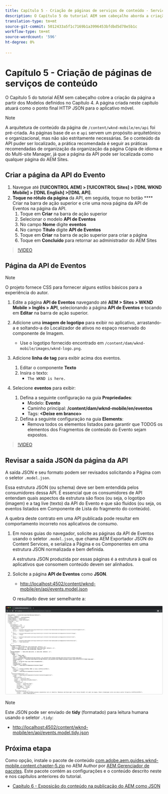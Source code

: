 ```yaml
---
title: Capítulo 5 - Criação de páginas de serviços de conteúdo - Serviços de conteúdo
description: O Capítulo 5 do tutorial AEM sem cabeçalho aborda a criação de páginas a partir dos Modelos definidos no Capítulo 4. Essas páginas atuarão como pontos finais HTTP JSON.
translation-type: tm+mt
source-git-commit: 5012433a5f1c7169b1a3996453bfdbd5d78e5b1c
workflow-type: tm+mt
source-wordcount: '596'
ht-degree: 0%

---
```



# Capítulo 5 - Criação de páginas de serviços de conteúdo

O Capítulo 5 do tutorial AEM sem cabeçalho cobre a criação da página a partir dos Modelos definidos no Capítulo 4. A página criada neste capítulo atuará como o ponto final HTTP JSON para o aplicativo móvel.

>[!NOTE]
>
> A arquitetura de conteúdo da página de `/content/wknd-mobile/en/api` foi pré-criada. As páginas base de `en` e `api` servem um propósito arquitetônico e organizacional, mas não são estritamente necessárias. Se o conteúdo da API puder ser localizado, a prática recomendada é seguir as práticas recomendadas de organização da organização da página Cópia de idioma e do Multi-site Manager, já que a página da API pode ser localizada como qualquer página do AEM Sites.

## Criar a página da API do Evento

1. Navegue até **[!UICONTROL AEM] > [!UICONTROL Sites] > [!DNL WKND Mobile] > [!DNL English] >[!DNL API]**.
1. **Toque no rótulo da página** da API, em seguida, toque no botão  **** Criar na barra de ação superior e crie uma nova página da API de Eventos na página da API.
   1. Toque em **Criar** na barra de ação superior
   1. Selecionar o modelo **API de Eventos**
   1. No campo **Nome** digite **eventos**
   1. No campo **Título** digite **API de Eventos**
   1. Toque em **Criar** na barra de ação superior para criar a página
   1. Toque em **Concluído** para retornar ao administrador do AEM Sites

>[!VIDEO](https://video.tv.adobe.com/v/28340/?quality=12&learn=on)

## Página da API de Eventos

>[!NOTE]
>
> O projeto fornece CSS para fornecer alguns estilos básicos para a experiência do autor.

1. Edite a página **API de Eventos** navegando até **AEM > Sites > WKND Mobile > Inglês > API**, selecionando a página **API de Eventos** e tocando em **Editar** na barra de ação superior.
1. Adicione uma **imagem de logotipo** para exibir no aplicativo, arrastando-a e soltando-a do Localizador de ativos no espaço reservado do componente de Imagem.
   * Use o logotipo fornecido encontrado em `/content/dam/wknd-mobile/images/wknd-logo.png`.

1. Adicione **linha de tag** para exibir acima dos eventos.
   1. Editar o componente **Texto**
   1. Insira o texto:
      * `The WKND is here.`

1. Selecione **eventos** para exibir:
   1. Defina a seguinte configuração na guia **Propriedades**:
      * Modelo: **Evento**
      * Caminho principal: **/content/dam/wknd-mobile/en/eventos**
      * Tags: **&lt;Deixe em branco>**
   1. Defina a seguinte configuração na guia **Elements**:
      * Remova todos os elementos listados para garantir que TODOS os elementos dos Fragmentos de conteúdo do Evento sejam expostos.

>[!VIDEO](https://video.tv.adobe.com/v/28339/?quality=12&learn=on)

## Revisar a saída JSON da página da API

A saída JSON e seu formato podem ser revisados solicitando a Página com o seletor `.model.json`.

Essa estrutura JSON (ou schema) deve ser bem entendida pelos consumidores dessa API. É essencial que os consumidores de API entendam quais aspectos da estrutura são fixos (ou seja, o logotipo (imagem) e a tag live (texto) da API do Evento e que são fluidos (ou seja, os eventos listados em Componente de Lista do fragmento do conteúdo).

A quebra deste contrato em uma API publicada pode resultar em comportamento incorreto nos aplicativos de consumo.

1. Em novas guias do navegador, solicite as páginas da API de Eventos usando o seletor `.model.json`, que chama AEM Exportador JSON do Content Services, e serializa a Página e os Componentes em uma estrutura JSON normalizada e bem definida.

   A estrutura JSON produzida por essas páginas é a estrutura à qual os aplicativos que consomem conteúdo devem ser alinhados.

1. Solicite a página **API de Eventos** como **JSON**.

   * [http://localhost:4502/content/wknd-mobile/en/api/events.model.json](http://localhost:4502/content/wknd-mobile/en/api/events.model.tidy.json)

   O resultado deve ser semelhante a:

![Saída JSON do AEM Content Services](assets/chapter-5/json-output.png)

>[!NOTE]
>
> Este JSON pode ser enviado de **tidy** (formatado) para leitura humana usando o seletor `.tidy`:
> * [http://localhost:4502/content/wknd-mobile/en/api/events.model.tidy.json](http://localhost:4502/content/wknd-mobile/en/api/events.model.tidy.json)


## Próxima etapa

Como opção, instale o pacote de conteúdo [com.adobe.aem.guides.wknd-mobile.content.chapter-5.zip](https://github.com/adobe/aem-guides-wknd-mobile/releases/latest) no AEM Author por [AEM Gerenciador de pacotes](http://localhost:4502/crx/packmgr/index.jsp). Este pacote contém as configurações e o conteúdo descrito neste e nos capítulos anteriores do tutorial.

* [Capítulo 6 - Exposição do conteúdo na publicação do AEM como JSON](./chapter-6.md)
